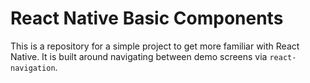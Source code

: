 # React Native Basic Components

This is a repository for a simple project to get more familiar with React Native. It is built around navigating between demo screens via `react-navigation`.